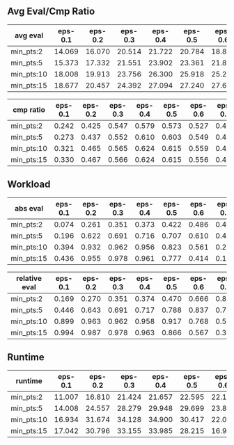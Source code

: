 ## Avg Eval/Cmp Ratio

avg eval | eps-0.1 | eps-0.2 | eps-0.3 | eps-0.4 | eps-0.5 | eps-0.6 | eps-0.7 | eps-0.8 | eps-0.9
--- | --- | --- | --- | --- | --- | --- | --- | --- | ---
min_pts:2 | 14.069 | 16.070 | 20.514 | 21.722 | 20.784 | 18.873 | 16.737 | 13.990 | 8.947
min_pts:5 | 15.373 | 17.332 | 21.551 | 23.902 | 23.361 | 21.822 | 20.485 | 16.785 | 10.220
min_pts:10 | 18.008 | 19.913 | 23.756 | 26.300 | 25.918 | 25.223 | 25.400 | 20.543 | 12.215
min_pts:15 | 18.677 | 20.457 | 24.392 | 27.094 | 27.240 | 27.635 | 29.499 | 24.202 | 14.200

cmp ratio | eps-0.1 | eps-0.2 | eps-0.3 | eps-0.4 | eps-0.5 | eps-0.6 | eps-0.7 | eps-0.8 | eps-0.9
--- | --- | --- | --- | --- | --- | --- | --- | --- | ---
min_pts:2 | 0.242 | 0.425 | 0.547 | 0.579 | 0.573 | 0.527 | 0.439 | 0.331 | 0.198
min_pts:5 | 0.273 | 0.437 | 0.552 | 0.610 | 0.603 | 0.549 | 0.463 | 0.347 | 0.200
min_pts:10 | 0.321 | 0.465 | 0.565 | 0.624 | 0.615 | 0.559 | 0.484 | 0.365 | 0.207
min_pts:15 | 0.330 | 0.467 | 0.566 | 0.624 | 0.615 | 0.556 | 0.497 | 0.383 | 0.217

## Workload

abs eval | eps-0.1 | eps-0.2 | eps-0.3 | eps-0.4 | eps-0.5 | eps-0.6 | eps-0.7 | eps-0.8 | eps-0.9
--- | --- | --- | --- | --- | --- | --- | --- | --- | ---
min_pts:2 | 0.074 | 0.261 | 0.351 | 0.373 | 0.422 | 0.486 | 0.454 | 0.333 | 0.169
min_pts:5 | 0.196 | 0.622 | 0.691 | 0.716 | 0.707 | 0.610 | 0.418 | 0.267 | 0.134
min_pts:10 | 0.394 | 0.932 | 0.962 | 0.956 | 0.823 | 0.561 | 0.298 | 0.186 | 0.097
min_pts:15 | 0.436 | 0.955 | 0.978 | 0.961 | 0.777 | 0.414 | 0.199 | 0.132 | 0.074

relative eval | eps-0.1 | eps-0.2 | eps-0.3 | eps-0.4 | eps-0.5 | eps-0.6 | eps-0.7 | eps-0.8 | eps-0.9
--- | --- | --- | --- | --- | --- | --- | --- | --- | ---
min_pts:2 | 0.169 | 0.270 | 0.351 | 0.374 | 0.470 | 0.666 | 0.836 | 0.918 | 0.928
min_pts:5 | 0.446 | 0.643 | 0.691 | 0.717 | 0.788 | 0.837 | 0.770 | 0.737 | 0.732
min_pts:10 | 0.899 | 0.963 | 0.962 | 0.958 | 0.917 | 0.768 | 0.549 | 0.513 | 0.534
min_pts:15 | 0.994 | 0.987 | 0.978 | 0.963 | 0.866 | 0.567 | 0.367 | 0.363 | 0.403

## Runtime

runtime | eps-0.1 | eps-0.2 | eps-0.3 | eps-0.4 | eps-0.5 | eps-0.6 | eps-0.7 | eps-0.8 | eps-0.9
--- | --- | --- | --- | --- | --- | --- | --- | --- | ---
min_pts:2 | 11.007 | 16.810 | 21.424 | 21.657 | 22.595 | 22.169 | 17.981 | 12.165 | 6.510
min_pts:5 | 14.008 | 24.557 | 28.279 | 29.948 | 29.699 | 23.867 | 16.531 | 10.235 | 5.950
min_pts:10 | 16.934 | 31.674 | 34.128 | 34.900 | 30.417 | 22.057 | 12.759 | 8.419 | 5.305
min_pts:15 | 17.042 | 30.796 | 33.155 | 33.985 | 28.215 | 16.970 | 9.988 | 7.184 | 5.012